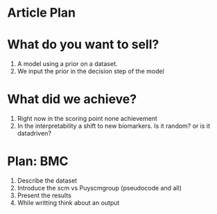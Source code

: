 # Article Plan
# What do you want to sell?
1. A model using a prior on a dataset.
2. We input the prior in the decision step of the model
# What did we achieve?
1. Right now in the scoring point none achievement
2. In the interpretability a shift to new biomarkers. Is it random? or is it datadriven? 

# Plan: BMC
1. Describe the dataset
2. Introduce the scm vs Puyscmgroup (pseudocode and all)
3. Present the results
4. While writting think about an output

